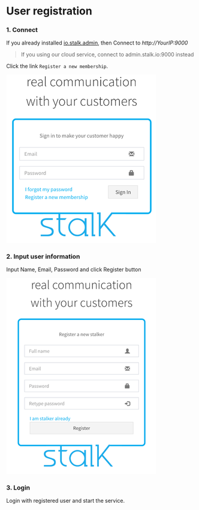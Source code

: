 User registration
======================

### 1. Connect

If you already installed [io.stalk.admin](https://github.com/xpush/io.stalk.admin), then Connect to *http://YourIP:9000*

> If you using our cloud service, connect to admin.stalk.io:9000 instead

Click the link `Register a new membership`.

<a href="images/index.png" target="_blank"><img src="images/index.png" width="400px;"/></a>

### 2. Input user information

Input Name, Email, Password and click Register button

<a href="images/register.png" target="_blank"><img src="images/register.png"  width="400px;"/></a>

### 3. Login

Login with registered user and start the service.